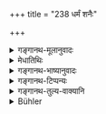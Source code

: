 +++
title = "238 धर्मं शनैः"

+++

<details><summary>गङ्गानथ-मूलानुवादः</summary>

Without causing pain to any beings, he shall, for the purpose of obtaining a companion in the other world, accumulate spiritual merit, slowly; just as the white ants accumulate the ant-hill.—(238)
</details>

<details><summary>मेधातिथिः</summary>

महति दाने महति च तपसि महति च यज्ञे ज्योतिष्टोमादौ यद्य् असमर्थस् तदा नोदासीनेन भवितव्यम् । किं तर्हि, **शनैः** शनैः स्वल्पेन दानेन स्वल्पेन तपसा यथाशक्ति परोपकरेण जपहोमाभ्यां स्मार्ताभ्यां **धर्मः संचेतव्यः** । यथा मृत्संघातं **पुत्तिकाः** पिपीलिकाः संचिन्वन्ति । **परलोकसहायार्थम्** इति धर्मफलानुवादः । **सर्वभूतान्य् अपीडयन्** । याच्ञया धर्मार्थया भूतानां पीडा न कर्तव्या ॥ ४.२३८ ॥
</details>

<details><summary>गङ्गानथ-भाष्यानुवादः</summary>

If one is unable to bestow a large gift, or perform a difficult austerity, or offer an elaborate sacrifice—like the *Jyotiṣṭoma* and the rest,—he should not he despondent on that account; on the contrary, he should ‘*slowly*’ and gently ‘accumulate spiritual merit,’ by means of small gifts, small austerities, by helping others, to the best of his ability, and by muttering prayers and offering oblations prescribed in the *Smṛtis*; just in the same manner in which white ants accumulate the
*ant-hill*.

‘*For the purpose of obtaining a companion in the other world*.’—This describes the fruits of spiritual merit.

‘*Without causing pain to any beings*;’ *i.e*., even for the sake of spiritual merit, he shall not go about begging and thereby causing pain to others.—(238)
</details>

<details><summary>गङ्गानथ-टिप्पन्यः</summary>

This verse is quoted in *Aparārka* (p. 232), which reads ‘*vaprikāḥ*’ for ‘*puttikāḥ*’, and explains it as ‘a particular kind of art’;—and in
*Vīramitrodaya* (Paribhāṣā, p. 64), which explains ‘*puttikā*’ as ‘a
kind of art’; and explains that this and the following verses are meant to eulogise *Dharma*.
</details>

<details><summary>गङ्गानथ-तुल्य-वाक्यानि</summary>

**(verses 4.234-239)  
**

See Comparative notes for [Verse 4.234].
</details>

<details><summary>Bühler</summary>

238	Giving no pain to any creature, let him slowly accumulate spiritual merit, for the sake (of acquiring) a companion to the next world, just as the white ant (gradually raises its) hill.
</details>

